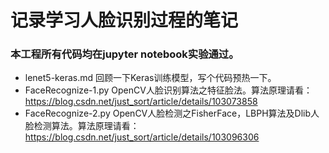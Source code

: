 # 记录学习人脸识别过程的笔记
### 本工程所有代码均在jupyter notebook实验通过。



- lenet5-keras.md 回顾一下Keras训练模型，写个代码预热一下。
- FaceRecognize-1.py OpenCV人脸识别算法之特征脸法。算法原理请看：https://blog.csdn.net/just_sort/article/details/103073858
- FaceRecognize-2.py OpenCV人脸检测之FisherFace，LBPH算法及Dlib人脸检测算法。算法原理请看：https://blog.csdn.net/just_sort/article/details/103096306

